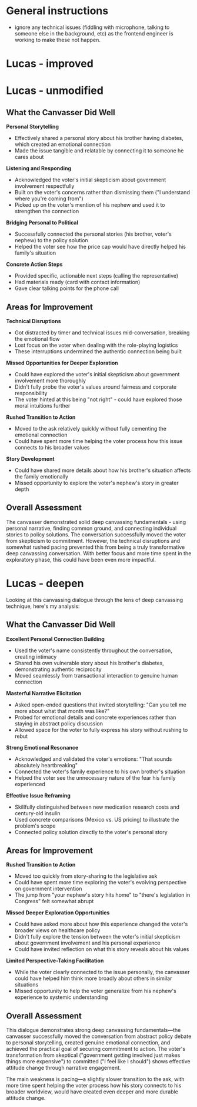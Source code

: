 # General instructions

- ignore any technical issues (fiddling with microphone, talking to someone else in the background, etc) as the frontend engineer is working to make these not happen.

# Lucas - improved

# Lucas - unmodified

## What the Canvasser Did Well

**Personal Storytelling**

- Effectively shared a personal story about his brother having diabetes, which created an emotional connection
- Made the issue tangible and relatable by connecting it to someone he cares about

**Listening and Responding**

- Acknowledged the voter's initial skepticism about government involvement respectfully
- Built on the voter's concerns rather than dismissing them ("I understand where you're coming from")
- Picked up on the voter's mention of his nephew and used it to strengthen the connection

**Bridging Personal to Political**

- Successfully connected the personal stories (his brother, voter's nephew) to the policy solution
- Helped the voter see how the price cap would have directly helped his family's situation

**Concrete Action Steps**

- Provided specific, actionable next steps (calling the representative)
- Had materials ready (card with contact information)
- Gave clear talking points for the phone call

## Areas for Improvement

**Technical Disruptions**

- Got distracted by timer and technical issues mid-conversation, breaking the emotional flow
- Lost focus on the voter when dealing with the role-playing logistics
- These interruptions undermined the authentic connection being built

**Missed Opportunities for Deeper Exploration**

- Could have explored the voter's initial skepticism about government involvement more thoroughly
- Didn't fully probe the voter's values around fairness and corporate responsibility
- The voter hinted at this being "not right" - could have explored those moral intuitions further

**Rushed Transition to Action**

- Moved to the ask relatively quickly without fully cementing the emotional connection
- Could have spent more time helping the voter process how this issue connects to his broader values

**Story Development**

- Could have shared more details about how his brother's situation affects the family emotionally
- Missed opportunity to explore the voter's nephew's story in greater depth

## Overall Assessment

The canvasser demonstrated solid deep canvassing fundamentals - using personal narrative, finding common ground, and connecting individual stories to policy solutions. The conversation successfully moved the voter from skepticism to commitment. However, the technical disruptions and somewhat rushed pacing prevented this from being a truly transformative deep canvassing conversation. With better focus and more time spent in the exploratory phase, this could have been even more impactful.

# Lucas - deepen

Looking at this canvassing dialogue through the lens of deep canvassing technique, here's my analysis:

## What the Canvasser Did Well

**Excellent Personal Connection Building**

- Used the voter's name consistently throughout the conversation, creating intimacy
- Shared his own vulnerable story about his brother's diabetes, demonstrating authentic reciprocity
- Moved seamlessly from transactional interaction to genuine human connection

**Masterful Narrative Elicitation**

- Asked open-ended questions that invited storytelling: "Can you tell me more about what that month was like?"
- Probed for emotional details and concrete experiences rather than staying in abstract policy discussion
- Allowed space for the voter to fully express his story without rushing to rebut

**Strong Emotional Resonance**

- Acknowledged and validated the voter's emotions: "That sounds absolutely heartbreaking"
- Connected the voter's family experience to his own brother's situation
- Helped the voter see the unnecessary nature of the fear his family experienced

**Effective Issue Reframing**

- Skillfully distinguished between new medication research costs and century-old insulin
- Used concrete comparisons (Mexico vs. US pricing) to illustrate the problem's scope
- Connected policy solution directly to the voter's personal story

## Areas for Improvement

**Rushed Transition to Action**

- Moved too quickly from story-sharing to the legislative ask
- Could have spent more time exploring the voter's evolving perspective on government intervention
- The jump from "your nephew's story hits home" to "there's legislation in Congress" felt somewhat abrupt

**Missed Deeper Exploration Opportunities**

- Could have asked more about how this experience changed the voter's broader views on healthcare policy
- Didn't fully explore the tension between the voter's initial skepticism about government involvement and his personal experience
- Could have invited reflection on what this story reveals about his values

**Limited Perspective-Taking Facilitation**

- While the voter clearly connected to the issue personally, the canvasser could have helped him think more broadly about others in similar situations
- Missed opportunity to help the voter generalize from his nephew's experience to systemic understanding

## Overall Assessment

This dialogue demonstrates strong deep canvassing fundamentals—the canvasser successfully moved the conversation from abstract policy debate to personal storytelling, created genuine emotional connection, and achieved the practical goal of securing commitment to action. The voter's transformation from skeptical ("government getting involved just makes things more expensive") to committed ("I feel like I should") shows effective attitude change through narrative engagement.

The main weakness is pacing—a slightly slower transition to the ask, with more time spent helping the voter process how his story connects to his broader worldview, would have created even deeper and more durable attitude change.
